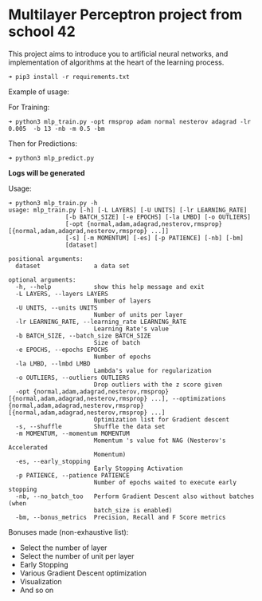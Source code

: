# Multilayer Perceptron project from school 42
This project aims to introduce you to artificial neural networks, and implementation of algorithms at the heart of the learning process.

	➜ pip3 install -r requirements.txt

Example of usage:

For Training:

	➜ python3 mlp_train.py -opt rmsprop adam normal nesterov adagrad -lr 0.005  -b 13 -nb -m 0.5 -bm

Then for Predictions:

	➜ python3 mlp_predict.py

**Logs will be generated**

Usage:

	➜ python3 mlp_train.py -h
	usage: mlp_train.py [-h] [-L LAYERS] [-U UNITS] [-lr LEARNING_RATE]
                    [-b BATCH_SIZE] [-e EPOCHS] [-la LMBD] [-o OUTLIERS]
                    [-opt {normal,adam,adagrad,nesterov,rmsprop} [{normal,adam,adagrad,nesterov,rmsprop} ...]]
                    [-s] [-m MOMENTUM] [-es] [-p PATIENCE] [-nb] [-bm]
                    [dataset]

```
positional arguments:
  dataset               a data set

optional arguments:
  -h, --help            show this help message and exit
  -L LAYERS, --layers LAYERS
                        Number of layers
  -U UNITS, --units UNITS
                        Number of units per layer
  -lr LEARNING_RATE, --learning_rate LEARNING_RATE
                        Learning Rate's value
  -b BATCH_SIZE, --batch_size BATCH_SIZE
                        Size of batch
  -e EPOCHS, --epochs EPOCHS
                        Number of epochs
  -la LMBD, --lmbd LMBD
                        Lambda's value for regularization
  -o OUTLIERS, --outliers OUTLIERS
                        Drop outliers with the z score given
  -opt {normal,adam,adagrad,nesterov,rmsprop} [{normal,adam,adagrad,nesterov,rmsprop} ...], --optimizations {normal,adam,adagrad,nesterov,rmsprop} [{normal,adam,adagrad,nesterov,rmsprop} ...]
                        Optimization list for Gradient descent
  -s, --shuffle         Shuffle the data set
  -m MOMENTUM, --momentum MOMENTUM
                        Momentum 's value fot NAG (Nesterov's Accelerated
                        Momentum)
  -es, --early_stopping
                        Early Stopping Activation
  -p PATIENCE, --patience PATIENCE
                        Number of epochs waited to execute early stopping
  -nb, --no_batch_too   Perform Gradient Descent also without batches (when
                        batch_size is enabled)
  -bm, --bonus_metrics  Precision, Recall and F Score metrics
  ```
  
  Bonuses made (non-exhaustive list):
  
  * Select the number of layer
  * Select the number of unit per layer
  * Early Stopping
  * Various Gradient Descent optimization
  * Visualization
  * And so on
